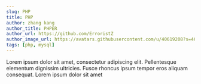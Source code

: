 ```yaml
---
slug: PHP
title: PHP
author: zhang kang
author_title: PHPER
author_url: https://github.com/ErroristZ
author_image_url: https://avatars.githubusercontent.com/u/40619208?s=460&u=fad2090a390cd0ba5ba229af3a8f623774d0a243&v=4
tags: [php, mysql]
---
```


Lorem ipsum dolor sit amet, consectetur adipiscing elit. Pellentesque elementum dignissim ultricies. Fusce rhoncus ipsum tempor eros aliquam consequat. Lorem ipsum dolor sit amet

